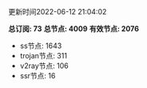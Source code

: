 更新时间2022-06-12 21:04:02

**总订阅: 73**
**总节点: 4009**
**有效节点: 2076**
- ss节点: 1643
- trojan节点: 311
- v2ray节点: 106
- ssr节点: 16
